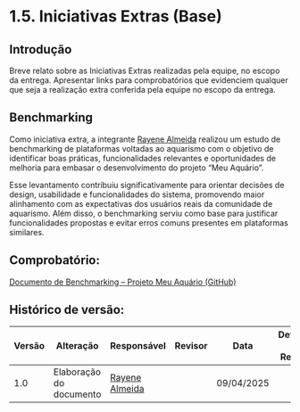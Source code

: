 # 1.5. Iniciativas Extras (Base)

## Introdução
Breve relato sobre as Iniciativas Extras realizadas pela equipe, no escopo da entrega.
Apresentar links para comprobatórios que evidenciem qualquer que seja a realização extra conferida pela equipe no escopo da entrega.

## Benchmarking
Como iniciativa extra, a integrante [Rayene Almeida](https://github.com/rayenealmeida) realizou um estudo de benchmarking de plataformas voltadas ao aquarismo com o objetivo de identificar boas práticas, funcionalidades relevantes e oportunidades de melhoria para embasar o desenvolvimento do projeto “Meu Aquário”.

Esse levantamento contribuiu significativamente para orientar decisões de design, usabilidade e funcionalidades do sistema, promovendo maior alinhamento com as expectativas dos usuários reais da comunidade de aquarismo. Além disso, o benchmarking serviu como base para justificar funcionalidades propostas e evitar erros comuns presentes em plataformas similares.

## Comprobatório:
[Documento de Benchmarking – Projeto Meu Aquário (GitHub)](https://unbarqdsw2025-1-turma02.github.io/2025.1-G8_MeuAquario-Entrega1/#/Base/1.5.1.Benchmarking)

## Histórico de versão:

| Versão | Alteração                  | Responsável     | Revisor | Data       | Detalhes da Revisão |
| -      | -                          | -               | -       | -          | -                   |
| 1.0    | Elaboração do documento | [Rayene Almeida](https://github.com/rayenealmeida)| |09/04/2025 | |